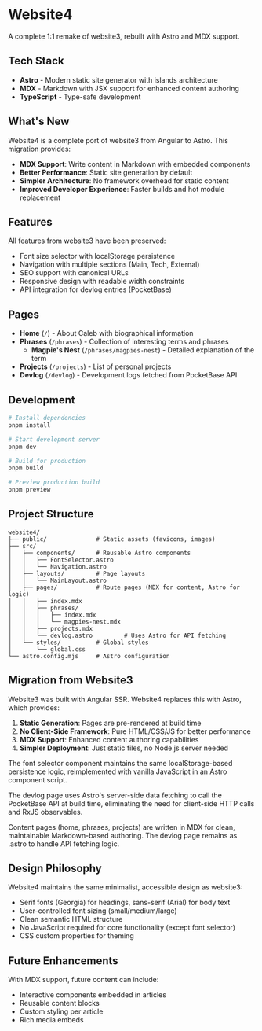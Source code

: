 # Website4

A complete 1:1 remake of website3, rebuilt with Astro and MDX support.

## Tech Stack

- **Astro** - Modern static site generator with islands architecture
- **MDX** - Markdown with JSX support for enhanced content authoring
- **TypeScript** - Type-safe development

## What's New

Website4 is a complete port of website3 from Angular to Astro. This migration provides:

- **MDX Support**: Write content in Markdown with embedded components
- **Better Performance**: Static site generation by default
- **Simpler Architecture**: No framework overhead for static content
- **Improved Developer Experience**: Faster builds and hot module replacement

## Features

All features from website3 have been preserved:

- Font size selector with localStorage persistence
- Navigation with multiple sections (Main, Tech, External)
- SEO support with canonical URLs
- Responsive design with readable width constraints
- API integration for devlog entries (PocketBase)

## Pages

- **Home** (`/`) - About Caleb with biographical information
- **Phrases** (`/phrases`) - Collection of interesting terms and phrases
  - **Magpie's Nest** (`/phrases/magpies-nest`) - Detailed explanation of the term
- **Projects** (`/projects`) - List of personal projects
- **Devlog** (`/devlog`) - Development logs fetched from PocketBase API

## Development

```bash
# Install dependencies
pnpm install

# Start development server
pnpm dev

# Build for production
pnpm build

# Preview production build
pnpm preview
```

## Project Structure

```
website4/
├── public/              # Static assets (favicons, images)
├── src/
│   ├── components/      # Reusable Astro components
│   │   ├── FontSelector.astro
│   │   └── Navigation.astro
│   ├── layouts/         # Page layouts
│   │   └── MainLayout.astro
│   ├── pages/           # Route pages (MDX for content, Astro for logic)
│   │   ├── index.mdx
│   │   ├── phrases/
│   │   │   ├── index.mdx
│   │   │   └── magpies-nest.mdx
│   │   ├── projects.mdx
│   │   └── devlog.astro         # Uses Astro for API fetching
│   └── styles/          # Global styles
│       └── global.css
└── astro.config.mjs     # Astro configuration
```

## Migration from Website3

Website3 was built with Angular SSR. Website4 replaces this with Astro, which provides:

1. **Static Generation**: Pages are pre-rendered at build time
2. **No Client-Side Framework**: Pure HTML/CSS/JS for better performance
3. **MDX Support**: Enhanced content authoring capabilities
4. **Simpler Deployment**: Just static files, no Node.js server needed

The font selector component maintains the same localStorage-based persistence logic, reimplemented with vanilla JavaScript in an Astro component script.

The devlog page uses Astro's server-side data fetching to call the PocketBase API at build time, eliminating the need for client-side HTTP calls and RxJS observables.

Content pages (home, phrases, projects) are written in MDX for clean, maintainable Markdown-based authoring. The devlog page remains as .astro to handle API fetching logic.

## Design Philosophy

Website4 maintains the same minimalist, accessible design as website3:

- Serif fonts (Georgia) for headings, sans-serif (Arial) for body text
- User-controlled font sizing (small/medium/large)
- Clean semantic HTML structure
- No JavaScript required for core functionality (except font selector)
- CSS custom properties for theming

## Future Enhancements

With MDX support, future content can include:

- Interactive components embedded in articles
- Reusable content blocks
- Custom styling per article
- Rich media embeds
